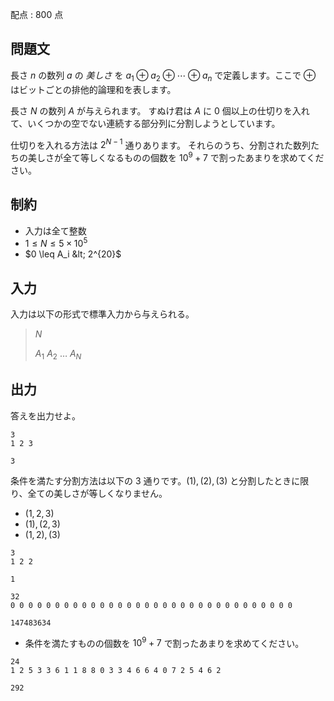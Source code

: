 配点 : $800$ 点

## 問題文

長さ $n$ の数列 $a$ の *美しさ* を $a_1 \oplus a_2 \oplus \cdots \oplus a_{n}$ で定義します。ここで $\oplus$ はビットごとの排他的論理和を表します。

長さ $N$ の数列 $A$ が与えられます。
すぬけ君は $A$ に $0$ 個以上の仕切りを入れて、いくつかの空でない連続する部分列に分割しようとしています。

仕切りを入れる方法は $2^{N-1}$ 通りあります。
それらのうち、分割された数列たちの美しさが全て等しくなるものの個数を $10^{9}+7$ で割ったあまりを求めてください。

## 制約

- 入力は全て整数
- $1 \leq N \leq 5 \times 10^5$
- $0 \leq A_i &lt; 2^{20}$

## 入力

入力は以下の形式で標準入力から与えられる。

> $N$
> 
> $A_1$ $A_2$ $\ldots$ $A_{N}$

## 出力

答えを出力せよ。

```input1
3
1 2 3
```

```output1
3
```

条件を満たす分割方法は以下の $3$ 通りです。$(1),(2),(3)$ と分割したときに限り、全ての美しさが等しくなりません。

- $(1,2,3)$
- $(1),(2,3)$
- $(1,2),(3)$

```input2
3
1 2 2
```

```output2
1
```

```input3
32
0 0 0 0 0 0 0 0 0 0 0 0 0 0 0 0 0 0 0 0 0 0 0 0 0 0 0 0 0 0 0 0
```

```output3
147483634
```

- 条件を満たすものの個数を $10^{9}+7$ で割ったあまりを求めてください。

```input4
24
1 2 5 3 3 6 1 1 8 8 0 3 3 4 6 6 4 0 7 2 5 4 6 2
```

```output4
292
```